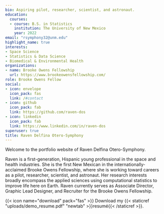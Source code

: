 ```yaml
---
bio: Aspiring pilot, researcher, scientist, and astronaut.
education:
  courses:
  - course: B.S. in Statistics
    institution: The University of New Mexico
    year: 2022
email: "rsymphony32@unm.edu"
highlight_name: true
interests:
- Space Science
- Statistics & Data Science
- Biomedical & Environmental Health
organizations:
- name: Brooke Owens Fellowship
  url: https://www.brookeowensfellowship.com/
role: Brooke Owens Fellow
social:
- icon: envelope
  icon_pack: fas
  link: /#contact
- icon: github
  icon_pack: fab
  link: https://github.com/raven-dos
- icon: linkedin
  icon_pack: fab
  link: https://www.linkedin.com/in/raven-dos
superuser: true
title: Raven Delfina Otero-Symphony
---
```


Welcome to the portfolio website of Raven Delfina Otero-Symphony.

Raven is a first-generation, Hispanic young professional in the space and health industries. She is the first New Mexican in the internationally-acclaimed Brooke Owens Fellowship, where she is working toward careers as a pilot, researcher, scientist, and astronaut. Her research interests broadly encompass the applied sciences using computational statistics to improve life here on Earth. Raven currently serves as Associate Director, Graphic Lead Designer, and Recruiter for the Brooke Owens Fellowship.

{{< icon name="download" pack="fas" >}} Download my {{< staticref "uploads/demo_resume.pdf" "newtab" >}}resumé{{< /staticref >}}.
